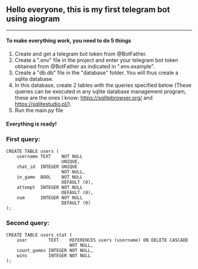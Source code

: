 ## Hello everyone, this is my first telegram bot using aiogram
___
#### To make everything work, you need to do 5 things
1. Create and get a telegram bot token from @BotFather.
2. Create a ".env" file in the project and enter your telegram bot token obtained from @BotFather as indicated in ".env.example".
3. Create a "db.db" file in the "database" folder. You will thus create a sqlite database.
4. In this database, create 2 tables with the queries specified below (These queries can be executed in any sqlite database management program, these are the ones I know: https://sqlitebrowser.org/ and https://sqlitestudio.pl/).
5. Run the main.py file
#### Everything is ready!

### First query:
```
CREATE TABLE users (
    username TEXT    NOT NULL
                     UNIQUE,
    chat_id  INTEGER UNIQUE
                     NOT NULL,
    in_game  BOOL    NOT NULL
                     DEFAULT (0),
    attempt  INTEGER NOT NULL
                     DEFAULT (0),
    num      INTEGER NOT NULL
                     DEFAULT (0) 
);
```

### Second query:

```
CREATE TABLE users_stat (
    user        TEXT    REFERENCES users (username) ON DELETE CASCADE
                        NOT NULL,
    count_games INTEGER NOT NULL,
    wins        INTEGER NOT NULL
);
```
